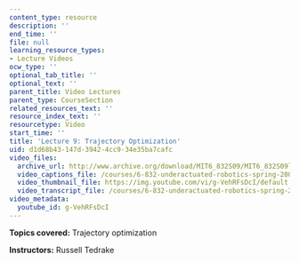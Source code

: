 ```yaml
---
content_type: resource
description: ''
end_time: ''
file: null
learning_resource_types:
- Lecture Videos
ocw_type: ''
optional_tab_title: ''
optional_text: ''
parent_title: Video Lectures
parent_type: CourseSection
related_resources_text: ''
resource_index_text: ''
resourcetype: Video
start_time: ''
title: 'Lecture 9: Trajectory Optimization'
uid: d1d68b43-147d-3942-4cc9-34e35ba7cafc
video_files:
  archive_url: http://www.archive.org/download/MIT6_832S09/MIT6_832S09lec09_300k.mp4
  video_captions_file: /courses/6-832-underactuated-robotics-spring-2009/6eae87098b215c8699839257e940728d_g-VehRFsDcI.vtt
  video_thumbnail_file: https://img.youtube.com/vi/g-VehRFsDcI/default.jpg
  video_transcript_file: /courses/6-832-underactuated-robotics-spring-2009/af4f85e7c7ef641384c20a50aeb3c461_g-VehRFsDcI.pdf
video_metadata:
  youtube_id: g-VehRFsDcI
---
```


**Topics covered:** Trajectory optimization

**Instructors:** Russell Tedrake



